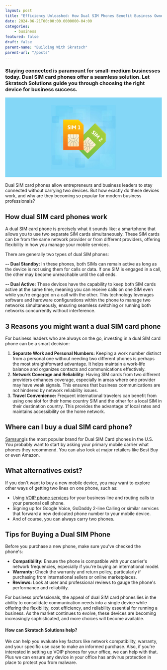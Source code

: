 ```yaml
---
layout: post
title: "Efficiency Unleashed: How Dual SIM Phones Benefit Business Owners"
date: 2024-06-21T00:00:00.0000000-04:00
categories:
    - business
featured: false
draft: false
parent-name: "Building With Skratsch"
parent-url: "/posts"
---
```

###  Staying connected is paramount for small-medium businesses today. Dual SIM card phones offer a seamless solution. Let Skratsch Solutions guide you through choosing the right device for business success.

![dual sim card](/images/post/dual-sim-card.jpg)

Dual SIM card phones allow entrepreneurs and business leaders to stay
connected without carrying two devices. But how exactly do these devices
work, and why are they becoming so popular for modern business
professionals?  

## How dual SIM card phones work

A dual SIM card phone is precisely what it sounds like: a smartphone
that allows you to use two separate SIM cards simultaneously. These SIM
cards can be from the same network provider or from different providers,
offering flexibility in how you manage your mobile services. 

There are generally two types of dual SIM phones:  

**-- Dual Standby:** In these phones, both SIMs can remain active as
long as the device is not using them for calls or data. If one SIM is
engaged in a call, the other may become unreachable until the call
ends. 

**-- Dual Active:** These devices have the capability to keep both SIM
cards active at the same time, meaning you can receive calls on one SIM
even while you're engaged on a call with the other. This technology
leverages software and hardware configurations within the phone to
manage two networks simultaneously, ensuring seamless switching or
running both networks concurrently without interference. 

## 3 Reasons you might want a dual SIM card phone

For business leaders who are always on the go, investing in a dual SIM
card phone can be a smart decision: 

1.  **Separate Work and Personal Numbers:** Keeping a work number
    distinct from a personal one without needing two different phones is
    perhaps the most straightforward advantage. It helps maintain a
    work-life balance and organizes contacts and communications
    effectively. 
2.  **Network Coverage and Reliability**: Having SIM cards from two
    different providers enhances coverage, especially in areas where one
    provider may have weak signals. This ensures that business
    communications are not hindered by network reliability issues. 
3.  **Travel Convenience:** Frequent international travelers can benefit
    from using one slot for their home country SIM and the other for a
    local SIM in their destination country. This provides the advantage
    of local rates and maintains accessibility on the home network. 

## Where can I buy a dual SIM card phone?

[Samsung](https://www.samsung.com/au/smartphones/dual-sim-hybrid/)is the most popular brand for Dual SIM Card phones in
the U.S. You probably want to start by asking your primary mobile
carrier what phones they recommend. You can also look at major retailers
like Best Buy or even Amazon.  

## What alternatives exist?

If you don't want to buy a new mobile device, you may want to explore
other ways of getting two lines on one phone, such as: 

-   Using [VOIP phone     services](/it-services/voip-business-phones) for your business line and routing calls to your
    personal cell phone. 
-   Signing up for Google Voice, GoDaddy 2-line Calling or similar
    services that forward a new dedicated phone number to your mobile
    device. 
-   And of course, you can always carry two phones.  

## Tips for Buying a Dual SIM Phone

Before you purchase a new phone, make sure you've checked the phone's:  

-   **Compatibility:** Ensure the phone is compatible with your
    carrier's network frequencies, especially if you're buying an
    international model. 
-   **Warranty:** Check the warranty and return policy, particularly if
    purchasing from international sellers or online marketplaces. 
-   **Reviews:** Look at user and professional reviews to gauge the
    phone's performance and reliability. 

For business professionals, the appeal of dual SIM card phones lies in
the ability to consolidate communication needs into a single device
while offering the flexibility, cost efficiency, and reliability
essential for running a business. As the market continues to evolve,
these devices are becoming increasingly sophisticated, and more choices
will become available.  

#### How can Skratsch Solutions help?

We can help you evaluate key factors like network compatibility,
warranty, and your specific use case to make an informed purchase. Also,
if you're interested in setting up VOIP phones for your office, we can
help with that. Plus we can ensure any device in your office has
antivirus protection in place to protect you from malware.